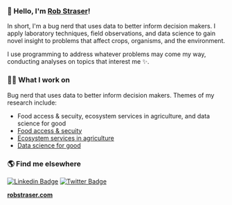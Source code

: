 ### 👋 Hello, I'm [Rob Straser](https://www.google.com)!

In short, I'm a bug nerd that uses data to better inform decision makers. I apply laboratory techniques, field observations, and data science to gain novel insight to problems that affect crops, organisms, and the environment.

I use programming to address whatever problems may come my way, conducting analyses on topics that interest me ✨.


### 👨‍💻 What I work on
Bug nerd that uses data to better inform decision makers.
Themes of my research include: 
<!-- THEMES-LIST:START -->
- Food access & secuity, ecosystem services in agriculture, and data science for good
- [Food access & secuity](https://www.google.com)
- [Ecosystem services in agriculture](https://www.google.com)
- [Data science for good](https://www.google.com)
<!-- THEMES-LIST:END -->


### 🌎 Find me elsewhere

[![Linkedin Badge](https://img.shields.io/badge/-LinkedIn-blue?style=flat-square&logo=Linkedin&logoColor=white&link=https://www.linkedin.com/in/robstraser/)](https://www.linkedin.com/in/robstraser/)  [![Twitter Badge](https://img.shields.io/badge/-Twitter-1ca0f1?style=flat-square&labelColor=1ca0f1&logo=twitter&logoColor=white&link=https://twitter.com/RobStraser)](https://twitter.com/RobStraser)


**[robstraser.com](https://www.google.com/)**


